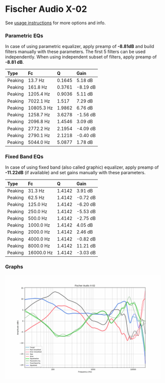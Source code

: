 # Fischer Audio X-02
See [usage instructions](https://github.com/jaakkopasanen/AutoEq#usage) for more options and info.

### Parametric EQs
In case of using parametric equalizer, apply preamp of **-8.81dB** and build filters manually
with these parameters. The first 5 filters can be used independently.
When using independent subset of filters, apply preamp of **-8.81 dB**.

| Type    | Fc         |      Q | Gain     |
|:--------|:-----------|:-------|:---------|
| Peaking | 13.7 Hz    | 0.1645 | 5.18 dB  |
| Peaking | 161.8 Hz   | 0.3761 | -8.19 dB |
| Peaking | 1205.4 Hz  | 0.9036 | 5.11 dB  |
| Peaking | 7022.1 Hz  | 1.517  | 7.29 dB  |
| Peaking | 10805.3 Hz | 1.9862 | 6.76 dB  |
| Peaking | 1258.7 Hz  | 3.6278 | -1.56 dB |
| Peaking | 2096.8 Hz  | 1.4546 | 3.09 dB  |
| Peaking | 2772.2 Hz  | 2.1954 | -4.09 dB |
| Peaking | 2790.1 Hz  | 2.1218 | -0.40 dB |
| Peaking | 5044.0 Hz  | 5.0877 | 1.78 dB  |

### Fixed Band EQs
In case of using fixed band (also called graphic) equalizer, apply preamp of **-11.22dB**
(if available) and set gains manually with these parameters.

| Type    | Fc         |      Q | Gain     |
|:--------|:-----------|:-------|:---------|
| Peaking | 31.3 Hz    | 1.4142 | 3.91 dB  |
| Peaking | 62.5 Hz    | 1.4142 | -0.72 dB |
| Peaking | 125.0 Hz   | 1.4142 | -6.20 dB |
| Peaking | 250.0 Hz   | 1.4142 | -5.53 dB |
| Peaking | 500.0 Hz   | 1.4142 | -2.75 dB |
| Peaking | 1000.0 Hz  | 1.4142 | 4.05 dB  |
| Peaking | 2000.0 Hz  | 1.4142 | 2.46 dB  |
| Peaking | 4000.0 Hz  | 1.4142 | -0.82 dB |
| Peaking | 8000.0 Hz  | 1.4142 | 11.21 dB |
| Peaking | 16000.0 Hz | 1.4142 | -3.03 dB |

### Graphs
![](./Fischer%20Audio%20X-02.png)